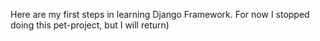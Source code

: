 Here are my first steps in learning Django Framework. 
For now I stopped doing this pet-project, but I will return) 
